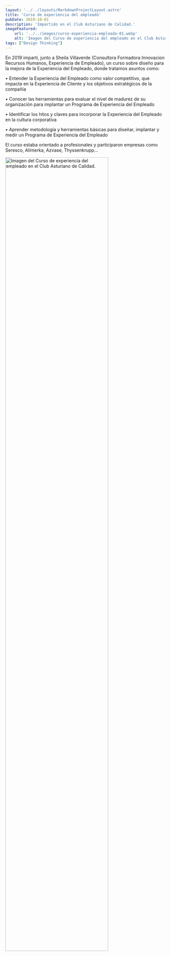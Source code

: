```yaml
---
layout: '../../layouts/MarkdownProjectLayout.astro'
title: 'Curso de experiencia del empleado'
pubDate: 2019-10-01
description: 'Impartido en el Club Asturiano de Calidad.'
imageFeatured:
    url: '../../images/curso-experiencia-empleado-01.webp'
    alt: 'Imagen del Curso de experiencia del empleado en el Club Asturiano de Calidad.'
tags: ["Design Thinking"]
---
```

En 2019 impartí, junto a Sheila Villaverde (Consultora Formadora Innovacion Recursos Humanos, Experiencia de Empleado), un curso sobre diseño para la mejora de la Experiencia del Empleado, donde tratamos asuntos como:


• Entender la Experiencia del Empleado como valor competitivo, que impacta en la Experiencia de Cliente y los objetivos estratégicos de la compañía

• Conocer las herramientas para evaluar el nivel de madurez de su organización para implantar un Programa de Experiencia del Empleado

• Identificar los hitos y claves para incorporar la Experiencia del Empleado en la cultura corporativa

• Aprender metodología y herramientas básicas para diseñar, implantar y medir un Programa de Experiencia del Empleado

El curso estaba orientado a profesionales y participaron empresas como Seresco, Alimerka, Azvase, Thyssenkrupp...


<img src="/images/curso-experiencia-empleado-02.webp" width="80%" alt="Imagen del Curso de experiencia del empleado en el Club Asturiano de Calidad." class="imgmd" />

